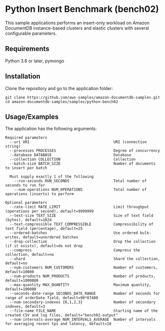 # Python Insert Benchmark (bench02)
This sample applications performs an insert-only workload on Amazon DocumentDB instance-based clusters and elastic clusters with several configurable parameters.

## Requirements
Python 3.6 or later, pymongo

## Installation
Clone the repository and go to the application folder:
```
git clone https://github.com/aws-samples/amazon-documentdb-samples.git
cd amazon-documentdb-samples/samples/python-bench02
```

## Usage/Examples
The application has the following arguments:
```
Required parameters
  --uri URI                                      URI (connection string)
  --processes PROCESSES                          Degree of concurrency
  --database DATABASE                            Database
  --collection COLLECTION                        Collection
  --batch-size BATCH_SIZE                        Number of documents to insert per batch

  Must supply exactly 1 of the following
    --run-seconds RUN_SECONDS                    Total number of seconds to run for
    --num-operations NUM_OPERATIONS              Total number of operations (inserts) to perform

Optional parameters
  --rate-limit RATE_LIMIT                        Limit throughput (operations per second), default=9999999
  --text-size TEXT_SIZE                          Size of text field (bytes), default=1024
  --text-compressible TEXT_COMPRESSIBLE          Compressibility of text field (percentage), default=25
  --ordered-batches                              Use ordered bulk-writes, default=unordered batches
  --drop-collection                              Drop the collection (if it exists), default=do not drop
  --compress                                     Compress the collection, default=no
  --shard                                        Shard the collection, default=no
  --num-customers NUM_CUSTOMERS                  Number of customers, default=10000
  --num-products NUM_PRODUCTS                    Number of products, default=1000000
  --max-quantity MAX_QUANTITY                    Maximum quantity, default=100000
  --seconds-date-range SECONDS_DATE_RANGE        Number of seconds for range of orderDate field, default=90*87400
  --num-secondary-indexes {0,1,2,3}              Number of secondary indexes, default=3
  --file-name FILE_NAME                          Starting name of the created CSV and log files, default="bench02-output"
  --num-intervals-average NUM_INTERVALS_AVERAGE  Number of intervals for averaging recent tps and latency, default=10
```

